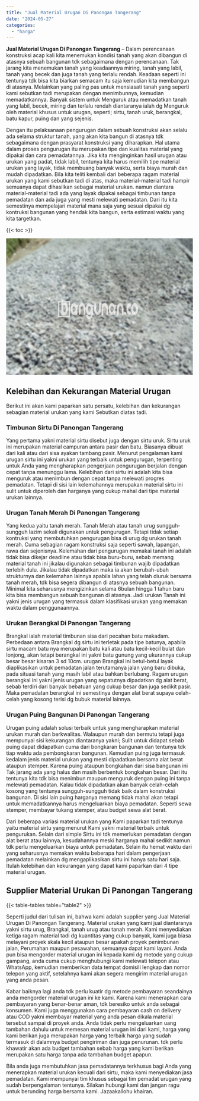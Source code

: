 ```yaml
---
title: "Jual Material Urugan Di Panongan Tangerang"
date: "2024-05-27"
categories: 
  - "harga"
---
```


**Jual Material Urugan Di Panongan Tangerang** – Dalam perencanaan konstruksi acap kali kita menemukan kondisi tanah yang akan dibangun di atasnya sebuah bangunan tdk sebagaimana dengan perencanaan. Tak jarang kita menemukan tanah yang keadaannya miring, tanah yang labil, tanah yang becek dan juga tanah yang terlalu rendah. Keadaan seperti ini tentunya tdk bisa kita biarkan semacam itu saja kemudian kita membangun di atasnya. Melainkan yang paling pas untuk mensiasati tanah yang seperti kami sebutkan tadi merupakan dengan menimbunnya, kemudian memadatkannya. Banyak sistem untuk Menguruk atau memadatkan tanah yang labil, becek, miring dan terlalu rendah diantaranya ialah dg Menguruk oleh material khusus untuk urugan, seperti; sirtu, tanah uruk, berangkal, batu kapur, puing dan yang sejenis.

Dengan itu pelaksanaan pengurugan dalam sebuah konstruksi akan selalu ada selama struktur tanah, yang akan kita bangun di atasnya tdk sebagaimana dengan prasyarat konstruksi yang diharapkan. Hal utama dalam proses pengurugan itu merupakan tipe dan kualitas material yang dipakai dan cara pemadatannya. Jika kita menginginkan hasil urugan atau urukan yang padat, tidak labil, tentunya kita harus memilih tipe material urukan yang layak, tidak membuang banyak waktu, serta biaya murah dan mudah dipadatkan. Bila kita teliti kembali dari beberapa ragam material urukan yang kami sebutkan tadi di atas, maka material-material tadi hampir semuanya dapat dihasilkan sebagai material urukan. namun diantara material-material tadi ada yang layak dipakai sebagai timbunan tanpa pemadatan dan ada juga yang mesti melewati pemadatan. Dari itu kita semestinya mempelajari material mana saja yang sesuai dipakai dg kontruksi bangunan yang hendak kita bangun, serta estimasi waktu yang kita targetkan.

{{< toc >}}

![Jual Material Urugan Di Panongan Tangerang](/images/jual-urugan-36.png)

## Kelebihan dan Kekurangan Material Urugan

Berikut ini akan kami paparkan satu persatu, kelebihan dan kekurangan sebagian material urukan yang kami Sebutkan diatas tadi.

### Timbunan Sirtu Di Panongan Tangerang

Yang pertama yakni material sirtu disebut juga dengan sirtu uruk. Sirtu uruk ini merupakan material campuran antara pasir dan batu. Biasanya dibuat dari kali atau dari sisa ayakan tambang pasir. Menurut pengalaman kami urugan sirtu ini yakni urukan yang terbaik untuk pengurugan, terpenting untuk Anda yang mengharapkan pengerjaan pengurugan berjalan dengan cepat tanpa menunggu lama. Kelebihan dari sirtu ini adalah kita bisa menguruk atau menimbun dengan cepat tanpa melewati progres pemadatan. Tetapi di sisi lain kelemahannya merupakan material sirtu ini sulit untuk diperoleh dan harganya yang cukup mahal dari tipe material urukan lainnya.

### Urugan Tanah Merah Di Panongan Tangerang

Yang kedua yaitu tanah merah. Tanah Merah atau tanah urug sungguh-sungguh lazim sekali digunakan untuk pengurugan. Tetapi tidak setiap kontruksi yang membutuhkan pengurugan bisa di urug dg urukan tanah merah. Cuma sebagian ragam konstruksi saja seperti sawah, lapangan, rawa dan sejenisnya. Kelemahan dari pengurugan memakai tanah ini adalah tidak bisa dikejar deadline atau tidak bisa buru-buru, sebab memang material tanah ini jikalau digunakan sebagai timbunan wajib dipadatkan terlebih dulu. Jikalau tidak dipadatkan maka ia akan berubah-ubah strukturnya dan kelemahan lainnya apabila lahan yang telah diuruk bersama tanah merah, tdk bisa segera dibangun di atasnya sebuah bangunan. Minimal kita seharusnya mengizinkan selama 6bulan hingga 1 tahun baru kita bisa membangun sebuah bangunan di atasnya. Jadi urukan Tanah ini yakni jenis urugan yang termasuk dalam klasifikasi urukan yang memakan waktu dalam penggunaannya.

### Urukan Berangkal Di Panongan Tangerang

Brangkal ialah material timbunan sisa dari pecahan batu makadam. Perbedaan antara Brangkal dg sirtu ini terletak pada tipe batunya, apabila sirtu macam batu nya merupakan batu kali atau batu kecil-kecil bulat dan lonjong, akan tetapi berangkal ini yakni batu gunung yang ukurannya cukup besar besar kisaran 3 sd 10cm. urugan Brangkal ini betul-betul layak diaplikasikan untuk pemadatan jalan terutamanya jalan yang baru dibuka, pada situasi tanah yang masih labil atau bahkan berlubang. Ragam urugan berangkal ini yakni jenis urugan yang sepatutnya dipadatkan dg alat berat, sebab terdiri dari banyak bebatuan yang cukup besar dan juga sedikit pasir. Maka pemadatan berangkal ini semestinya dengan alat berat supaya celah-celah yang kosong terisi dg bubuk material lainnya.

### Urugan Puing Bangunan Di Panongan Tangerang

Urugan puing adalah solusi terbaik untuk yang mengharapkan material urukan murah dan berkwalitas. Walaupun murah dan bermutu tetapi juga mempunyai sisi kekurangan diantaranya yakni; Sulit untuk didapat sebab puing dapat didapatkan cuma dari bongkaran bangunan dan tentunya tdk tiap waktu ada pembongkaran bangunan. Kemudian puing juga termasuk kedalam jenis material urukan yang mesti dipadatkan bersama alat berat ataupun stemper. Karena puing ataupun bongkahan dari sisa bangunan ini Tak jarang ada yang halus dan masih berbentuk bongkahan besar. Dari itu tentunya kita tdk bisa menimbun maupun menguruk dengan puing ini tanpa melewati pemadatan. Kalau tidak dipadatkan akan banyak celah-celah kosong yang tentunya sungguh-sungguh tidak baik dalam konstruksi bangunan. Di sisi lain puing harganya memang tidak mahal akan tetapi untuk memadatkannya harus mengeluarkan biaya pemadatan. Seperti sewa stemper, membayar tukang stemper, atau budget sewa alat berat.

Dari beberapa variasi material urukan yang Kami paparkan tadi tentunya yaitu material sirtu yang menurut Kami yakni material terbaik untuk pengurukan. Selain dari simple Sirtu ini tdk memerlukan pemadatan dengan alat berat atau lainnya, kesudahannya meski harganya mahal sedikit namun tdk perlu mengeluarkan biaya untuk pemadatan. Selain itu hemat waktu dari yang seharusnya memakan waktu beberapa hari dalam pengerjaan pemadatan melainkan dg mengaplikasikan sirtu ini hanya satu hari saja. Itulah kelebihan dan kekurangan yang dapat kami paparkan dari 4 tipe material urugan.

## Supplier Material Urukan Di Panongan Tangerang

{{< table-tables table="table2" >}}

Seperti judul dari tulisan ini, bahwa kami adalah supplier yang Jual Material Urugan Di Panongan Tangerang. Material urukan yang kami jual diantaranya yakni sirtu urug, Brangkal, tanah urug atau tanah merah. Kami menyediakan ketiga ragam material tadi dg kuantitas yang cukup banyak, kami juga biasa melayani proyek skala kecil ataupun besar apakah proyek penimbunan jalan, Perumahan maupun pesawahan, semuanya dapat kami layani. Anda pun bisa mengorder material urugan ini kepada kami dg metode yang cukup gampang, anda cuma cukup menghubungi kami melewati telepon atau WhatsApp, kemudian memberikan data tempat domisili lengkap dan nomor telepon yang aktif, setelahnya kami akan segera mengirim material urugan yang anda pesan.

Kabar baiknya lagi anda tdk perlu kuatir dg metode pembayaran seandainya anda mengorder material urugan ini ke kami. Karena kami menerapkan cara pembayaran yang benar-benar aman, tdk beresiko untuk anda sebagai konsumen. Kami juga menggunakan cara pembayaran cash on delivery atau COD yakni membayar material yang anda pesan dikala material tersebut sampai di proyek anda. Anda tidak perlu mengeluarkan uang tambahan dahulu untuk memesan material urugan ini dari kami, harga yang kami berikan juga merupakan harga yang terbaik harga yang sudah termasuk di dalamnya budget pengiriman dan juga penurunan. tdk perlu khawatir akan ada budget tambahan sebab harga yang kami berikan merupakan satu harga tanpa ada tambahan budget apapun.

Bila anda juga membutuhkan jasa pemadatannya terkhusus bagi Anda yang menerapkan material urukan kecuali dari sirtu, maka kami menyediakan jasa pemadatan. Kami mempunyai tim khusus sebagai tim pemadat urugan yang sudah berpengalaman tentunya. Silakan hubungi kami dan jangan ragu untuk berunding harga bersama kami. Jazaakallohu khairan.
